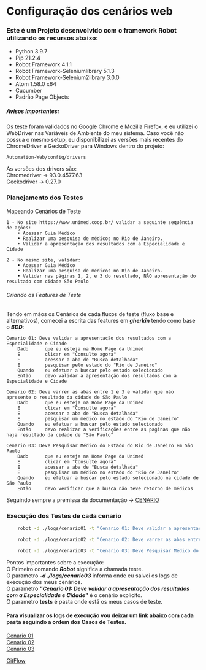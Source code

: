 # Configuração dos cenários web

### Este é um Projeto desenvolvido com o framework Robot utilizando os recursos abaixo:

* Python 3.9.7
* Pip 21.2.4
* Robot Framework 4.1.1
* Robot Framework-Seleniumlibrary 5.1.3
* Robot Framework-Selenium2library 3.0.0
* Atom 1.58.0 x64
* Cucumber
* Padrão Page Objects
<!--te-->

##### Avisos Importantes:
Os teste foram validados no Google Chrome e Mozilla Firefox, e eu utilizei o WebDriver nas Variáveis de Ambiente do meu sistema. Caso você não possua o mesmo setup, eu disponibilizei as versões mais recentes do ChromeDriver e GeckoDriver para Windows dentro do projeto:

````
Automation-Web/config/drivers
````
As versões dos drivers são: \
Chromedriver -> 93.0.4577.63 \
Geckodriver -> 0.27.0

### Planejamento dos Testes
Mapeando Cenários de Teste
````
1 - No site https://www.unimed.coop.br/ validar a seguinte sequência de ações:
    • Acessar Guia Médico
    • Realizar uma pesquisa de médicos no Rio de Janeiro.
    • Validar a apresentação dos resultados com a Especialidade e Cidade

2 - No mesmo site, validar:
    • Acessar Guia Médico
    • Realizar uma pesquisa de médicos no Rio de Janeiro.
    • Validar nas páginas 1, 2, e 3 do resultado, NÃO apresentação do resultado com cidade São Paulo  
````

###### Criando as Features de Teste
Tendo em mãos os Cenários de cada fluxos de teste (fluxo base e alternativos), comecei a escrita das features em ***gherkin*** tendo como base o ***BDD***:
````robotframework
Cenario 01: Deve validar a apresentação dos resultados com a Especialidade e Cidade
    Dado      que eu esteja na Home Page da Unimed
    E         clicar em "Consulte agora"
    E         acessar a aba de "Busca detalhada"
    E         pesquisar pelo estado do "Rio de Janeiro"
    Quando    eu efetuar a buscar pelo estado selecionado
    Então     devo validar a apresentação dos resultados com a Especialidade e Cidade
````

````robotframework
Cenario 02: Deve varrer as abas entre 1 e 3 e validar que não apresente o resultado da cidade de São Paulo
    Dado      que eu esteja na Home Page da Unimed
    E         clicar em "Consulte agora"
    E         acessar a aba de "Busca detalhada"
    E         pesquisar um médico no estado do "Rio de Janeiro"
    Quando    eu efetuar a buscar pelo estado selecionado
    Então     devo realizar a verificações entre as paginas que não haja resultado da cidade de "São Paulo"
````

````robotframework
Cenario 03: Deve Pesquisar Médico do Estado do Rio de Janeiro em São Paulo
    Dado      que eu esteja na Home Page da Unimed
    E         clicar em "Consulte agora"
    E         acessar a aba de "Busca detalhada"
    E         pesquisar um médico no estado do "Rio de Janeiro"
    Quando    eu efetuar a buscar pelo estado selecionado na cidade de São Paulo
    Então     devo verificar que a busca não teve retorno de médicos
````

Seguindo sempre a premissa da documentação -> [CENARIO](https://github.com/David-Nascimento/DesafioQA-NoesisBrasil/blob/Develop/Automation-Web/documents/Desafio%201.pdf)

### Execução dos Testes de cada cenario

````sh
    robot -d ./logs/cenario01 -t "Cenario 01: Deve validar a apresentação dos resultados com a Especialidade e Cidade" tests
````

````sh
    robot -d ./logs/cenario02 -t "Cenario 02: Deve varrer as abas entre 1 e 3 e validar que não apresente o resultado da cidade de São Paulo" tests
````

````sh
    robot -d ./logs/cenario03 -t "Cenario 03: Deve Pesquisar Médico do Estado do Rio de Janeiro em São Paulo" tests
````

Pontos importantes sobre a execução: \
O Primeiro comando ***Robot*** significa a chamada teste. \
O parametro ***-d ./logs/cenario03*** informa onde eu salvei os logs de execução dos meus cenários. \
O parametro ***"Cenario 01: Deve validar a apresentação dos resultados com a Especialidade e Cidade"*** é o cenário explicito. \
O parametro **tests** é pasta onde está os meus casos de teste.

#### Para visualizar os logs de execução vou deixar um link abaixo com cada pasta seguindo a ordem dos Casos de Testes.

[Cenario 01](https://github.com/David-Nascimento/DesafioQA-NoesisBrasil/tree/Develop/Automation-Web/logs/cenario01) \
[Cenario 02](https://github.com/David-Nascimento/DesafioQA-NoesisBrasil/tree/Develop/Automation-Web/logs/cenario02) \
[Cenario 03](https://github.com/David-Nascimento/DesafioQA-NoesisBrasil/tree/Develop/Automation-Web/logs/cenario03)



[GitFlow](https://github.com/David-Nascimento/DesafioQA-NoesisBrasil/commits/Develop/Automation-Web)
